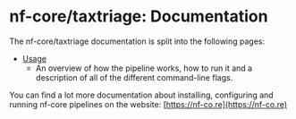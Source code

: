 # nf-core/taxtriage: Documentation

The nf-core/taxtriage documentation is split into the following pages:

- [Usage](usage.md)
  - An overview of how the pipeline works, how to run it and a description of all of the different command-line flags.


You can find a lot more documentation about installing, configuring and running nf-core pipelines on the website: [https://nf-co.re](https://nf-co.re)
